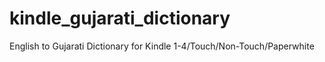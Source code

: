 kindle_gujarati_dictionary
==========================

English to Gujarati Dictionary for Kindle 1-4/Touch/Non-Touch/Paperwhite
